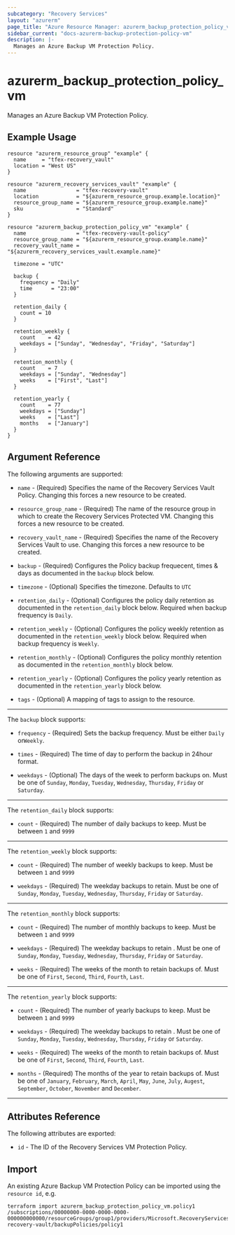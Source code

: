 ```yaml
---
subcategory: "Recovery Services"
layout: "azurerm"
page_title: "Azure Resource Manager: azurerm_backup_protection_policy_vm"
sidebar_current: "docs-azurerm-backup-protection-policy-vm"
description: |-
  Manages an Azure Backup VM Protection Policy.
---
```


# azurerm_backup_protection_policy_vm

Manages an Azure Backup VM Protection Policy.

## Example Usage

```hcl
resource "azurerm_resource_group" "example" {
  name     = "tfex-recovery_vault"
  location = "West US"
}

resource "azurerm_recovery_services_vault" "example" {
  name                = "tfex-recovery-vault"
  location            = "${azurerm_resource_group.example.location}"
  resource_group_name = "${azurerm_resource_group.example.name}"
  sku                 = "Standard"
}

resource "azurerm_backup_protection_policy_vm" "example" {
  name                = "tfex-recovery-vault-policy"
  resource_group_name = "${azurerm_resource_group.example.name}"
  recovery_vault_name = "${azurerm_recovery_services_vault.example.name}"

  timezone = "UTC"

  backup {
    frequency = "Daily"
    time      = "23:00"
  }

  retention_daily {
    count = 10
  }

  retention_weekly {
    count    = 42
    weekdays = ["Sunday", "Wednesday", "Friday", "Saturday"]
  }

  retention_monthly {
    count    = 7
    weekdays = ["Sunday", "Wednesday"]
    weeks    = ["First", "Last"]
  }

  retention_yearly {
    count    = 77
    weekdays = ["Sunday"]
    weeks    = ["Last"]
    months   = ["January"]
  }
}
```

## Argument Reference

The following arguments are supported:

* `name` - (Required) Specifies the name of the Recovery Services Vault Policy. Changing this forces a new resource to be created.

* `resource_group_name` - (Required) The name of the resource group in which to create the Recovery Services Protected VM. Changing this forces a new resource to be created.

* `recovery_vault_name` - (Required) Specifies the name of the Recovery Services Vault to use. Changing this forces a new resource to be created.

* `backup` - (Required) Configures the Policy backup frequecent, times & days as documented in the `backup` block below. 

* `timezone` - (Optional) Specifies the timezone. Defaults to `UTC`

* `retention_daily` - (Optional) Configures the policy daily retention as documented in the `retention_daily` block below. Required when backup frequency is `Daily`.

* `retention_weekly` - (Optional) Configures the policy weekly retention as documented in the `retention_weekly` block below. Required when backup frequency is `Weekly`.

* `retention_monthly` - (Optional) Configures the policy monthly retention as documented in the `retention_monthly` block below.

* `retention_yearly` - (Optional) Configures the policy yearly retention as documented in the `retention_yearly` block below.

* `tags` - (Optional) A mapping of tags to assign to the resource.

---

The `backup` block supports:

* `frequency` - (Required) Sets the backup frequency. Must be either `Daily` or`Weekly`. 

* `times` - (Required) The time of day to perform the backup in 24hour format.

* `weekdays` - (Optional) The days of the week to perform backups on. Must be one of `Sunday`, `Monday`, `Tuesday`, `Wednesday`, `Thursday`, `Friday` or `Saturday`.

---

The `retention_daily` block supports:

* `count` - (Required) The number of daily backups to keep. Must be between `1` and `9999` 

---

The `retention_weekly` block supports:

* `count` - (Required) The number of weekly backups to keep. Must be between `1` and `9999` 

* `weekdays` - (Required) The weekday backups to retain. Must be one of `Sunday`, `Monday`, `Tuesday`, `Wednesday`, `Thursday`, `Friday` or `Saturday`.

---

The `retention_monthly` block supports:

* `count` - (Required) The number of monthly backups to keep. Must be between `1` and `9999` 

* `weekdays` - (Required) The weekday backups to retain . Must be one of `Sunday`, `Monday`, `Tuesday`, `Wednesday`, `Thursday`, `Friday` or `Saturday`.

* `weeks` - (Required) The weeks of the month to retain backups of. Must be one of `First`, `Second`, `Third`, `Fourth`, `Last`.

---

The `retention_yearly` block supports:

* `count` - (Required) The number of yearly backups to keep. Must be between `1` and `9999` 

* `weekdays` - (Required) The weekday backups to retain . Must be one of `Sunday`, `Monday`, `Tuesday`, `Wednesday`, `Thursday`, `Friday` or `Saturday`.

* `weeks` - (Required) The weeks of the month to retain backups of. Must be one of `First`, `Second`, `Third`, `Fourth`, `Last`.

* `months` - (Required) The months of the year to retain backups of. Must be one of `January`, `February`, `March`, `April`, `May`, `June`, `July`, `Augest`, `September`, `October`, `November` and `December`.

---

## Attributes Reference

The following attributes are exported:

* `id` - The ID of the Recovery Services VM Protection Policy.

## Import

An existing Azure Backup VM Protection Policy can be imported using the `resource id`, e.g.

```shell
terraform import azurerm_backup_protection_policy_vm.policy1 /subscriptions/00000000-0000-0000-0000-000000000000/resourceGroups/group1/providers/Microsoft.RecoveryServices/vaults/example-recovery-vault/backupPolicies/policy1
```

 
